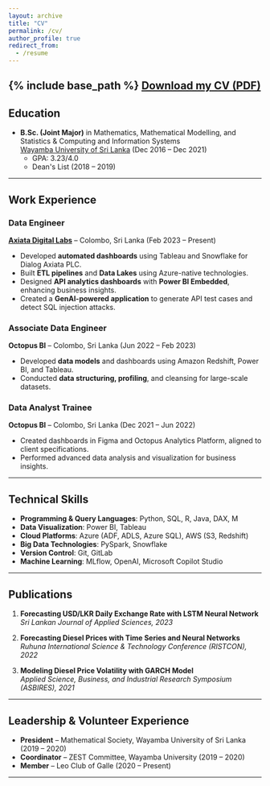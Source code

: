 ```yaml
---
layout: archive
title: "CV"
permalink: /cv/
author_profile: true
redirect_from:
  - /resume
---
```


{% include base_path %}
 **[Download my CV (PDF)](https://github.com/ram640/ramesh640.github.io/blob/master/_data/RAMESH%20MADHUBHASHITHA%20CV.pdf)**
---
## Education
- **B.Sc. (Joint Major)** in Mathematics, Mathematical Modelling, and Statistics & Computing and Information Systems  
  [Wayamba University of Sri Lanka](https://fas.wyb.ac.lk/) (Dec 2016 – Dec 2021)  
  - GPA: 3.23/4.0  
  - Dean's List (2018 – 2019)

---

## Work Experience

### Data Engineer  
**[Axiata Digital Labs](https://www.axiatadigitallabs.com/)** – Colombo, Sri Lanka (Feb 2023 – Present)
- Developed **automated dashboards** using Tableau and Snowflake for Dialog Axiata PLC.
- Built **ETL pipelines** and **Data Lakes** using Azure-native technologies.
- Designed **API analytics dashboards** with **Power BI Embedded**, enhancing business insights.
- Created a **GenAI-powered application** to generate API test cases and detect SQL injection attacks.

### Associate Data Engineer  
**Octopus BI** – Colombo, Sri Lanka (Jun 2022 – Feb 2023)
- Developed **data models** and dashboards using Amazon Redshift, Power BI, and Tableau.
- Conducted **data structuring, profiling**, and cleansing for large-scale datasets.

### Data Analyst Trainee  
**Octopus BI** – Colombo, Sri Lanka (Dec 2021 – Jun 2022)
- Created dashboards in Figma and Octopus Analytics Platform, aligned to client specifications.
- Performed advanced data analysis and visualization for business insights.

---

## Technical Skills
- **Programming & Query Languages**: Python, SQL, R, Java, DAX, M
- **Data Visualization**: Power BI, Tableau
- **Cloud Platforms**: Azure (ADF, ADLS, Azure SQL), AWS (S3, Redshift)
- **Big Data Technologies**: PySpark, Snowflake
- **Version Control**: Git, GitLab
- **Machine Learning**: MLflow, OpenAI, Microsoft Copilot Studio

---

## Publications
1. **Forecasting USD/LKR Daily Exchange Rate with LSTM Neural Network**  
   *Sri Lankan Journal of Applied Sciences, 2023*

2. **Forecasting Diesel Prices with Time Series and Neural Networks**  
   *Ruhuna International Science & Technology Conference (RISTCON), 2022*

3. **Modeling Diesel Price Volatility with GARCH Model**  
   *Applied Science, Business, and Industrial Research Symposium (ASBIRES), 2021*

---

## Leadership & Volunteer Experience
- **President** – Mathematical Society, Wayamba University of Sri Lanka (2019 – 2020)
- **Coordinator** – ZEST Committee, Wayamba University (2019 – 2020)
- **Member** – Leo Club of Galle (2020 – Present)

---

